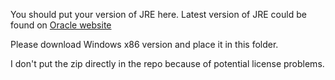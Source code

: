 You should put your version of JRE here.
Latest version of JRE could be found on [Oracle website](http://www.oracle.com/technetwork/java/javase/downloads/jre8-downloads-2133155.html)

Please download Windows x86 version and place it in this folder.

I don't put the zip directly in the repo because of potential license problems.
